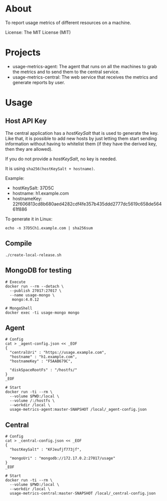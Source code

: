 # About

To report usage metrics of different resources on a machine.

License: The MIT License (MIT)


# Projects

- usage-metrics-agent: The agent that runs on all the machines to grab the metrics and to send them to the central service.
- usage-metrics-central: The web service that receives the metrics and generate reports by user.

# Usage

## Host API Key

The central application has a *hostKeySalt* that is used to generate the key. Like that, it is possible to add new hosts by
just letting them start sending information without having to whitelist them (if they have the derived key, then they are allowed).

If you do not provide a *hostKeySalt*, no key is needed.  

It is using `sha256(hostKeySalt + hostname)`.

Example:
- hostKeySalt: 37D5C
- hostname: h1.example.com
- hostnameKey: 22f606813cd8b680aed4282cdf4fe357b435ddd2777dc5619c658de56461f886

To generate it in Linux:
```
echo -n 37D5Ch1.example.com | sha256sum
```

## Compile

```
./create-local-release.sh
```

## MongoDB for testing

```
# Execute
docker run --rm --detach \
  --publish 27017:27017 \
  --name usage-mongo \
   mongo:4.0.12
   
# MongoShell
docker exec -ti usage-mongo mongo

```

## Agent

```
# Config
cat > _agent-config.json << _EOF
{
  "centralUri" : "https://usage.example.com",
  "hostname" : "h1.example.com",
  "hostnameKey" : "F5AAB679C",
  
  "diskSpaceRootFs" : "/hostfs/"
}
_EOF

# Start
docker run -ti --rm \
  --volume $PWD:/local \
  --volume /:/hostfs \
  --workdir /local \
  usage-metrics-agent:master-SNAPSHOT /local/_agent-config.json

```

## Central

```
# Config
cat > _central-config.json << _EOF
{
  "hostKeySalt" : "KFJeufjf773jf",
  
  "mongoUri" : "mongodb://172.17.0.2:27017/usage"
}
_EOF

# Start
docker run -ti --rm \
  --volume $PWD:/local \
  --workdir /local \
  usage-metrics-central:master-SNAPSHOT /local/_central-config.json

```

